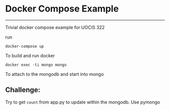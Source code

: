 # Docker Compose Example
------------------------
Trivial docker compose example for UOCIS 322

run

```
docker-compose up
```

To build and run docker

```
docker exec -ti mongo mongo 
```
To attach to the mongodb and start into mongo


## Challenge:
Try to get `count` from app.py to update within the mongodb.
Use pymongo

